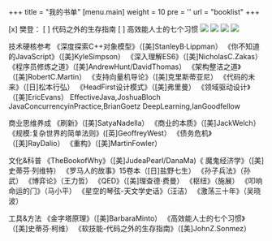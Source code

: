 +++
title = "我的书单"
[menu.main]
  weight = 10
  pre = '<i class="fas fa-fw fa-file-archive"></i>'
  url = "booklist"
+++

[x] 樊登：
[ ] 代码之外的生存指南
[ ] 高效能人士的七个习惯
![](images/WechatIMG48.jpeg)
![](images/WechatIMG49.jpeg)
![](images/WechatIMG50.jpeg)
![](images/WechatIMG51.png)

技术硬核参考
《深度探索C++对象模型》（[美]StanleyB·Lippman）
《你不知道的JavaScript》（[美]KyleSimpson）
《深⼊理解ES6》（[美]NicholasC.Zakas）
《程序员修炼之道》（[美]AndrewHunt/DavidThomas）
《架构整洁之道》（[美]RobertC.Martin）
《⽀持向量机导论》（[美]克⾥斯蒂亚尼）
《代码的未来》（[⽇]松本⾏弘）
《HeadFirst设计模式》（[美]弗⾥曼）
《领域驱动设计》（[美]EricEvans）
EffectiveJava,JoshuaBloch
JavaConcurrencyinPractice,BrianGoetz DeepLearning,IanGoodfellow

商业思维养成
《刷新》（[美]SatyaNadella）
《商业的本质》（[美]JackWelch）
《规模:复杂世界的简单法则》([英]GeoffreyWest）
《债务危机》（[美]RayDalio）
《重构》（[美]MartinFowler）

⽂化&科普
《TheBookofWhy》（[美]JudeaPearl/DanaMa)《
魔⻤经济学》（[美]史蒂芬·列维特）
《罗⻢⼈的故事》15卷本（[⽇]盐野七⽣）
《孙⼦兵法》（孙武）
《博弈论》（王⼒哲）
《QED》（[美]理查德·费曼）
《枢纽》（施展）
《叩响命运的⻔》（⻢⼩平）
《星空的琴弦-天⽂学史话》（汪洁）
《激荡三⼗年》（吴晓波）

⼯具&⽅法
《⾦字塔原理》（[美]BarbaraMinto）
《⾼效能⼈⼠的七个习惯》（[美]史蒂芬·柯维）
《软技能-代码之外的⽣存指南》（[美]JohnZ.Sonmez）